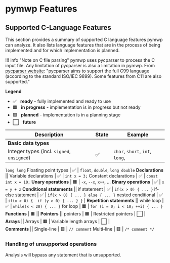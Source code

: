 # pymwp Features

## Supported C-Language Features

This section provides a summary of supported C language features pymwp can 
analyze. It also lists language features that are in the process of being 
implemented and for which implementation is planned.

!!! info "Note on C file parsing"
    pymwp uses pycparser to process the C input file. Any limitation of 
    pycparser is also a limitation in pymwp. From
    [pycparser website](https://github.com/eliben/pycparser):
    "pycparser aims to support the full C99 language (according to the 
    standard ISO/IEC 9899). Some features from C11 are also supported."
  
**Legend**

- ✅ &nbsp; **ready** - fully implemented and ready to use
- 🟧 &nbsp; **in progress** - implementation is in progress but not ready
- 🟥 &nbsp; **planned** - implementation is in a planning stage
- ⬜ &nbsp; **future**

Description | State | Example
--- | --- | ---
**Basic data types** ||
 Integer types (incl. `signed`, `unsigned`) | ✅ | `char`, `short`, `int`, `long`, 
 `long long`
 Floating point types  | ✅ | `float`, `double`, `long double` 
**Declarations** ||
 Variable declarations |  ✅  | `int x = 3;` 
 Constant declarations |  ✅  | `const int x = 10;`
**Unary operations** | 🟧 | `-x`, `--x`, `x++`, ... 
**Binary operations** | ✅ |  `x = y + z`
**Conditional statements** || 
 if statement | ✅ | `if(x > 0) { ... }`
 if-else statement | ✅ | `if(x > 0) { ... } else { ... }`
 nested conditional  | ✅ | `if(x > 0) {  if (y > 0) { ... } }` |
**Repetition statements** || 
 while loop | ✅ | `while(x < 20) { ... }`
 for loop | 🟧 | `for (i = 0; i < 10; ++i) { ... }`
**Functions** | 🟧 ||
**Pointers** ||
 pointers | 🟧 |
 Restricted pointers | ⬜ |  
**Arrays** ||
 Arrays | 🟧 |
 Variable length arrays | ⬜ |  
**Comments** ||
 Single-line | 🟥 | `// comment`
 Multi-line | 🟥 | `/* comment */`


### Handling of unsupported operations

Analysis will bypass any statement that is unsupported.
